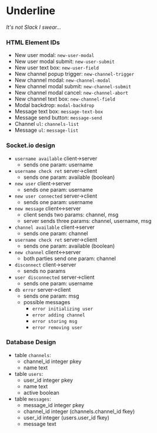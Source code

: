 # Underline
_It's not Slack I swear..._

### HTML Element IDs
 - New user modal: `new-user-modal`
 - New user modal submit: `new-user-submit`
 - New user text box: `new-user-field`
 - New channel popup trigger: `new-channel-trigger`
 - New channel modal: `new-channel-modal`
 - New channel modal submit: `new-channel-submit`
 - New channel modal cancel: `new-channel-abort`
 - New channel text box: `new-channel-field`
 - Modal backdrop: `modal-backdrop`
 - Message text box: `message-text-box`
 - Message send button: `message-send`
 - Channel `ul`: `channels-list`
 - Message `ul`: `message-list`

### Socket.io design
 - `username available` client->server
    - sends one param: username
 - `username check ret` server->client
    - sends one param: available (boolean)
 - `new user` client->server
    - sends one param: username
 - `new user connected` server->client
    - sends one param: username
 - `new message` client<->server
    - client sends two params: channel, msg
    - server sends three params: channel, username, msg
 - `channel available` client->server
    - sends one param: channel
 - `username check ret` server->client
    - sends one param: available (boolean)
 - `new channel` client<->server
    - both parties send one param: channel
 - `disconnect` client->server
    - sends no params
 - `user disconnected` server->client
    - sends one param: username
 - `db error` server->client
    - sends one param: msg
    - possible messages
      - `error initializing user`
      - `error adding channel`
      - `error storing msg`
      - `error removing user`

### Database Design
 - table `channels`:
     - channel_id integer pkey
     - name text
 - table `users`:
     - user_id integer pkey
     - name text
     - active boolean
 - table `messages`:
     - message_id integer pkey
     - channel_id integer (channels.channel_id fkey)
     - user_id integer (users.user_id fkey)
     - message text